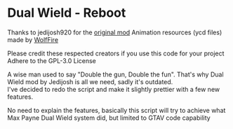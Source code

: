 # Dual Wield - Reboot

Thanks to jedijosh920 for the <a href="https://www.gta5-mods.com/scripts/dual-wield">original mod</a>
Animation resources (ycd files) made by <a href="https://www.patreon.com/wolffiremodz">WolfFire</a>

Please credit these respected creators if you use this code for your project
Adhere to the GPL-3.0 License

A wise man used to say "Double the gun, Double the fun". That's why Dual Wield mod by Jedijosh is all we need, sadly it's outdated.   
I've decided to redo the script and make it slightly prettier with a few new features. 

No need to explain the features, basically this script will try to achieve what Max Payne Dual Wield system did, but limited to GTAV code capability
